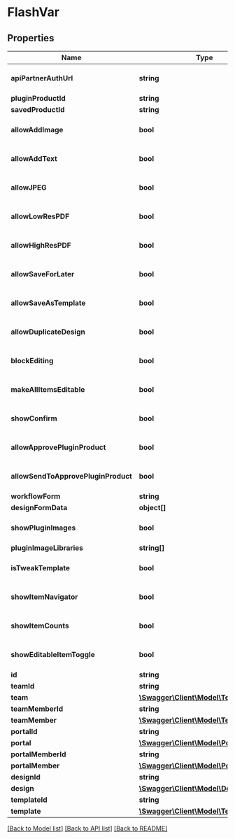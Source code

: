 # FlashVar

## Properties
Name | Type | Description | Notes
------------ | ------------- | ------------- | -------------
**apiPartnerAuthUrl** | **string** |  | [optional] [default to '']
**pluginProductId** | **string** |  | [optional] 
**savedProductId** | **string** |  | [optional] 
**allowAddImage** | **bool** |  | [optional] [default to false]
**allowAddText** | **bool** |  | [optional] [default to false]
**allowJPEG** | **bool** |  | [optional] [default to false]
**allowLowResPDF** | **bool** |  | [optional] [default to false]
**allowHighResPDF** | **bool** |  | [optional] [default to false]
**allowSaveForLater** | **bool** |  | [optional] [default to false]
**allowSaveAsTemplate** | **bool** |  | [optional] [default to false]
**allowDuplicateDesign** | **bool** |  | [optional] [default to false]
**blockEditing** | **bool** |  | [optional] [default to false]
**makeAllItemsEditable** | **bool** |  | [optional] [default to false]
**showConfirm** | **bool** |  | [optional] [default to false]
**allowApprovePluginProduct** | **bool** |  | [optional] [default to false]
**allowSendToApprovePluginProduct** | **bool** |  | [optional] [default to false]
**workflowForm** | **string** |  | [optional] 
**designFormData** | **object[]** |  | [optional] 
**showPluginImages** | **bool** |  | [optional] [default to false]
**pluginImageLibraries** | **string[]** |  | [optional] 
**isTweakTemplate** | **bool** |  | [optional] [default to false]
**showItemNavigator** | **bool** |  | [optional] [default to false]
**showItemCounts** | **bool** |  | [optional] [default to false]
**showEditableItemToggle** | **bool** |  | [optional] [default to false]
**id** | **string** |  | [optional] 
**teamId** | **string** |  | [optional] 
**team** | [**\Swagger\Client\Model\Team**](Team.md) |  | [optional] 
**teamMemberId** | **string** |  | [optional] 
**teamMember** | [**\Swagger\Client\Model\TeamMember**](TeamMember.md) |  | [optional] 
**portalId** | **string** |  | [optional] 
**portal** | [**\Swagger\Client\Model\Portal**](Portal.md) |  | [optional] 
**portalMemberId** | **string** |  | [optional] 
**portalMember** | [**\Swagger\Client\Model\PortalMember**](PortalMember.md) |  | [optional] 
**designId** | **string** |  | [optional] 
**design** | [**\Swagger\Client\Model\Design**](Design.md) |  | [optional] 
**templateId** | **string** |  | [optional] 
**template** | [**\Swagger\Client\Model\Template**](Template.md) |  | [optional] 

[[Back to Model list]](../README.md#documentation-for-models) [[Back to API list]](../README.md#documentation-for-api-endpoints) [[Back to README]](../README.md)


